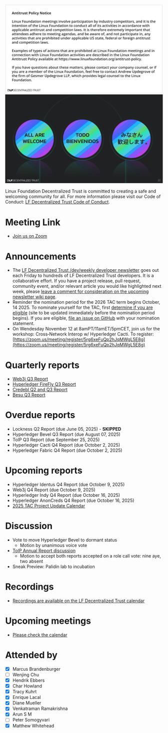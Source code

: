 [//]: # (SPDX-License-Identifier: CC-BY-4.0)

![Antitrust Policy Notice](../images/antitrust-policy-notice.png "Antitrust Policy Notice")
![All are Welcome in the LF Decentralized Trust Community](../images/all-are-welcome.png "All are Welcome in the LF Decentralized Trust Community")

Linux Foundation Decentralized Trust is committed to creating a safe and welcoming community for all. For more information please visit our Code of Conduct: [LF Decentralized Trust Code of Conduct](../../governing-documents/code-of-conduct.md).

# Meeting Link
- [Join us on Zoom](https://zoom-lfx.platform.linuxfoundation.org/meeting/95530440160?password=6e6b9a15-a635-497e-a6ce-078e6b1d2b49)

# Announcements
- The [LF Decentralized Trust /dev/weekly developer newsletter](https://lf-hyperledger.atlassian.net/wiki/spaces/DR/pages/17170445/dev+weekly+Newsletter) goes out each Friday to hundreds of LF Decentralized Trust developers. It is a collaborative effort. If you have a project release, pull request, community event, and/or relevant article you would like highlighted next week, please [leave a comment for consideration on the upcoming newsletter wiki page](https://lf-hyperledger.atlassian.net/wiki/spaces/DR/pages/75268141/2025).
- Reminder the nomination period for the 2026 TAC term begins October, 14 2025. To nominate yourself for the TAC, first [determine if you are eligible](https://lf-decentralized-trust.github.io/tac-eligibility-check/) (site to be updated immediately before the nomination period begins). If you are eligible, [file an issue on GitHub](https://github.com/LF-Decentralized-Trust/governance/issues) with your nomination statement.
- On Wendesday November 12 at 8amPT/11amET/5pmCET, join us for the workshop: Cross‐Network Interop w/ Hyperledger Cacti. To register: [https://zoom.us/meeting/register/5rg6xeFuQp2hJqMWgL5E8g](https://zoom.us/meeting/register/5rg6xeFuQp2hJqMWgL5E8g)


# Quarterly reports
- [Web3j Q3 Report](https://github.com/LF-Decentralized-Trust/governance/pull/191)
- [Hyperledger FireFly Q3 Report](https://github.com/LF-Decentralized-Trust/governance/pull/201)
- [Credebl Q2 and Q3 Report](https://github.com/LF-Decentralized-Trust/governance/pull/205)
- [Besu Q3 Report](https://github.com/LF-Decentralized-Trust/governance/pull/216)

# Overdue reports
- Lockness Q2 Report (due June 05, 2025) - **SKIPPED**
- Hyperledger Bevel Q3 Report (due August 07, 2025)
- ToIP Q3 Report (due September 25, 2025)
- Hyperledger Cacti Q4 Report (due October 2, 2025)
- Hyperledger Fabric Q4 Report (due October 2, 2025)

# Upcoming reports
- Hyperledger Identus Q4 Report (due October 9, 2025)
- Web3j Q4 Report (due October 9, 2025)
- Hyperledger Indy Q4 Report (due October 16, 2025)
- Hyperledger AnonCreds Q4 Report (due October 16, 2025)
- [2025 TAC Project Update Calendar](../../project-updates/2025/2025-schedule.md)

# Discussion
- Vote to move Hyperledger Bevel to dormant status
    - Motion by unanimous voice vote
- [ToIP Annual Report discussion](https://github.com/LF-Decentralized-Trust/governance/pull/211)
    - Motion to accept both reports accepted on a role call vote: nine aye, two absent
- Sneak Preview: Palidin lab to incubation

# Recordings
- [Recordings are available on the LF Decentralized Trust calendar](https://zoom-lfx.platform.linuxfoundation.org/meetings/lf-decentralized-trust)

# Upcoming meetings
- [Please check the calendar](https://zoom-lfx.platform.linuxfoundation.org/meetings/lf-decentralized-trust)

# Attended by

- [x] Marcus Brandenburger
- [ ] Wenjing Chu
- [x] Hendrik Ebbers
- [x] Char Howland
- [x] Tracy Kuhrt
- [x] Enrique Lacal
- [x] Diane Mueller
- [x] Venkatraman Ramakrishna
- [x] Arun S M
- [ ] Peter Somogyvari
- [x] Matthew Whitehead
